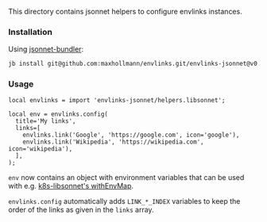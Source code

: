 This directory contains jsonnet helpers to configure envlinks instances.

### Installation

Using [jsonnet-bundler](https://github.com/jsonnet-bundler/jsonnet-bundler):

```bash
jb install git@github.com:maxhollmann/envlinks.git/envlinks-jsonnet@v0.3.1
```

### Usage

```jsonnet
local envlinks = import 'envlinks-jsonnet/helpers.libsonnet';

local env = envlinks.config(
  title='My links',
  links=[
    envlinks.link('Google', 'https://google.com', icon='google'),
    envlinks.link('Wikipedia', 'https://wikipedia.com', icon='wikipedia'),
  ],
);
```

`env` now contains an object with environment variables that can be used with e.g. [k8s-libsonnet's withEnvMap](https://jsonnet-libs.github.io/k8s-libsonnet/1.26/core/v1/container/#fn-withenvmap).

`envlinks.config` automatically adds `LINK_*_INDEX` variables to keep the order of the links as given in the `links` array.
